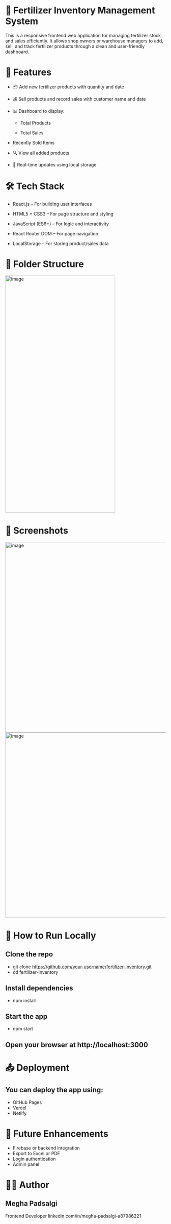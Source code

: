 # 🌾 Fertilizer Inventory Management System
This is a responsive frontend web application for managing fertilizer stock and sales efficiently. It allows shop owners or warehouse managers to add, sell, and track fertilizer products through a clean and user-friendly dashboard.

# 🚀 Features
* 📦 Add new fertilizer products with quantity and date

* 💰 Sell products and record sales with customer name and date

* 📊 Dashboard to display:

  * Total Products

  * Total Sales

* Recently Sold Items

* 🔍 View all added products

* 🔁 Real-time updates using local storage

# 🛠️ Tech Stack
* React.js – For building user interfaces

* HTML5 + CSS3 – For page structure and styling

* JavaScript (ES6+) – For logic and interactivity

* React Router DOM – For page navigation

* LocalStorage – For storing product/sales data

# 📂 Folder Structure
<img width="345" height="743" alt="image" src="https://github.com/user-attachments/assets/b8350ae8-33c3-430e-80e4-bff049b55754" />

# 📸 Screenshots
<img width="1807" height="597" alt="image" src="https://github.com/user-attachments/assets/c5537546-dddc-481d-ba02-556eb0695cc0" />

<img width="1087" height="580" alt="image" src="https://github.com/user-attachments/assets/61da24db-1e5d-4bed-808f-e45b7fce84bd" />

# 🧪 How to Run Locally
## Clone the repo
 - git clone https://github.com/your-username/fertilizer-inventory.git
 - cd fertilizer-inventory

## Install dependencies
 - npm install

## Start the app
 - npm start

## Open your browser at http://localhost:3000

# 📤 Deployment
## You can deploy the app using:
* GitHub Pages
* Vercel
* Netlify

# 📌 Future Enhancements
* Firebase or backend integration
* Export to Excel or PDF
* Login authentication
* Admin panel

# 👩‍💻 Author
## Megha Padsalgi
Frontend Developer
linkedin.com/in/megha-padsalgi-a87986221
